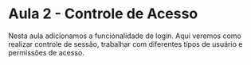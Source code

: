 # Aula 2 - Controle de Acesso

Nesta aula adicionamos a funcionalidade de login. Aqui veremos como realizar controle de sessão, trabalhar com diferentes tipos de usuário e permissões de acesso.
